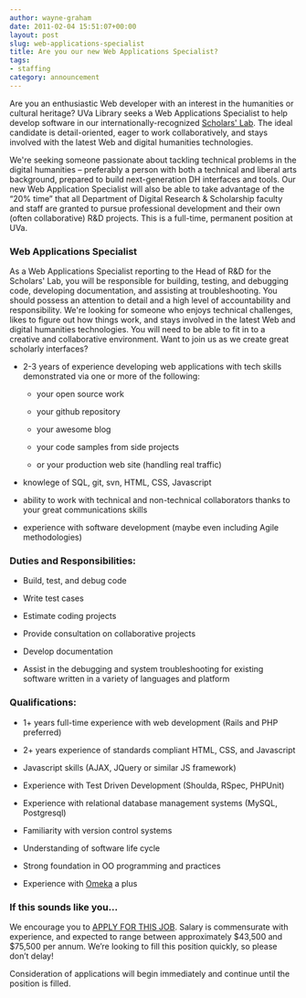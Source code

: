 ```yaml
---
author: wayne-graham
date: 2011-02-04 15:51:07+00:00
layout: post
slug: web-applications-specialist
title: Are you our new Web Applications Specialist?
tags:
- staffing
category: announcement
---
```


Are you an enthusiastic Web developer with an interest in the humanities or cultural heritage? UVa Library seeks a Web Applications Specialist to help develop software in our internationally-recognized [Scholars' Lab](http://scholarslab.org). The ideal candidate is detail-oriented, eager to work collaboratively, and stays involved with the latest Web and digital humanities technologies.

We're seeking someone passionate about tackling technical problems in the digital humanities – preferably a person with both a technical and liberal arts background, prepared to build next-generation DH interfaces and tools. Our new Web Application Specialist will also be able to take advantage of the “20% time” that all Department of Digital Research & Scholarship faculty and staff are granted to pursue professional development and their own (often collaborative) R&D projects. This is a full-time, permanent position at UVa.


### Web Applications Specialist


As a Web Applications Specialist reporting to the Head of R&D for the Scholars' Lab, you will be responsible for building, testing, and debugging code, developing documentation, and assisting at troubleshooting. You should possess an attention to detail and a high level of accountability and responsibility. We're looking for someone who enjoys technical challenges, likes to figure out how things work, and stays involved in the latest Web and digital humanities technologies. You will need to be able to fit in to a creative and collaborative environment. Want to join us as we create great scholarly interfaces?



	
  * 2-3 years of experience developing web applications with tech skills demonstrated via one or more of the following:

	
    * your open source work

	
    * your github repository

	
    * your awesome blog

	
    * your code samples from side projects

	
    * or your production web site (handling real traffic)




	
  * knowlege of SQL, git, svn, HTML, CSS, Javascript

	
  * ability to work with technical and non-technical collaborators thanks to your great communications skills

	
  * experience with software development (maybe even including Agile methodologies)




### Duties and Responsibilities:








	
  * Build, test, and debug code

	
  * Write test cases

	
  * Estimate coding projects

	
  * Provide consultation on collaborative projects

	
  * Develop documentation

	
  * Assist in the debugging and system troubleshooting for existing software written in a variety of languages and platform







### Qualifications:





	
  * 1+ years full-time experience with web development (Rails and PHP preferred)

	
  * 2+ years experience of standards compliant HTML, CSS, and Javascript

	
  * Javascript skills (AJAX, JQuery or similar JS framework)

	
  * Experience with Test Driven Development (Shoulda, RSpec, PHPUnit)

	
  * Experience with relational database management systems (MySQL, Postgresql)

	
  * Familiarity with version control systems

	
  * Understanding of software life cycle

	
  * Strong foundation in OO programming and practices

	
  * Experience with [Omeka](http://omeka.org) a plus




### If this sounds like you...


We encourage you to [APPLY FOR THIS JOB](http://jobs.virginia.edu/applicants/Central?quickFind=63332 ). Salary is commensurate with experience, and expected to range between approximately $43,500 and $75,500 per annum. We’re looking to fill this position quickly, so please don’t delay!

Consideration of applications will begin immediately and continue until the position is filled.
